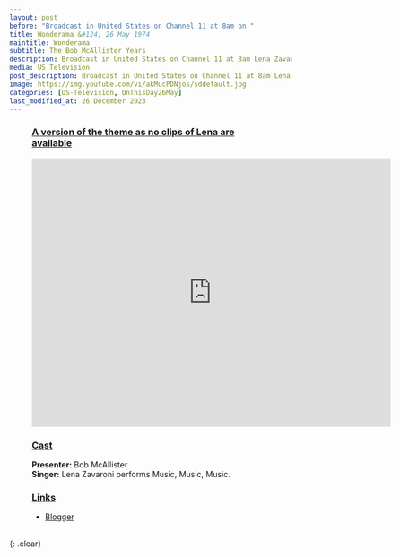 ```yaml
---
layout: post
before: "Broadcast in United States on Channel 11 at 8am on "
title: Wonderama &#124; 26 May 1974
maintitle: Wonderama
subtitle: The Bob McAllister Years
description: Broadcast in United States on Channel 11 at 8am Lena Zavaroni made a guest appearance on this episode singing Music, Music, Music.
media: US Television
post_description: Broadcast in United States on Channel 11 at 8am Lena Zavaroni made a guest appearance on this episode singing Music, Music, Music.
image: https://img.youtube.com/vi/akMucPDNjos/sddefault.jpg
categories: [US-Television, OnThisDay26May]
last_modified_at: 26 December 2023
---
```


<figure class="fig3">
<h3 id="infobox1"><a href="#infobox1">A version of the theme as no clips of Lena are available</a></h3>
<div class="Cardlayout">
<div class="responsive-video"><iframe width="640px" height="480px" src="https://www.youtube.com/embed/akMucPDNjos?rel=0&showinfo=1" frameborder="0" allowfullscreen></iframe></div>
</div>
</figure>

<figure class="fig1">
<h3 id="infobox2"><a href="#infobox2">Cast</a></h3>
<div class="Cardlayout">
    <div class="CardItem"><strong>Presenter:</strong> Bob McAllister</div>
    <div class="CardItem"><strong>Singer:</strong> Lena Zavaroni performs Music, Music, Music.</div>
</div>
</figure>

<figure class="fig2">
<h3 id="infobox3"><a href="#infobox3">Links</a></h3>
<div class="Cardlayout blogger-card">
    <div class="CardItem">
<ul>
<li><a class="external-link" href="http://wonderamashow.blogspot.co.uk">Blogger</a></li>
</ul>
</div>
</div>
</figure>

<br />{: .clear}

<style>
.blogger-card {height: 144px}
@media screen and (orientation:portrait) {.blogger-card {height: unset;}}
</style>

